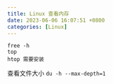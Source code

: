 ```yaml
---
title: Linux 查看内存
date: 2023-06-06 16:07:51 +0800
categories: [Linux]
---
```


```
free -h
top
htop 需要安装
```

查看文件大小
`du -h --max-depth=1`
